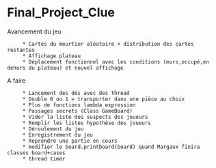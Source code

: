 # Final_Project_Clue

Avancement du jeu


         * Cartes du meurtier aléatoire + distribution des cartes restantes
         * Affichage plateau
         * Déplacement fonctionnel avec les conditions (murs,occupé,en dehors du plateau) et nouvel affichage
         
 A faire 

         * Lancement des dés avec des thread
         * Double 6 ou 1 = transporter dans une pièce au choix
         * Plus de fonctions lambda expression
         * Passages secrets (Class GameBoard)
         * Vider la liste des suspects des joueurs
         * Remplir les listes hypothèse des joueurs
         * Déroulement du jeu
         * Enregistrement du jeu
         * Reprendre une partie en cours
         * modifier le board.printboard(board) quand Margaux finira classes board+cases
         * thread timer
         
